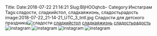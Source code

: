 Title:
Date:2018-07-22 21:14:21
Slug:BljHOOqhcb-
Category:Инстаграм
Tags:сладости, сладкийстол, сладкаяжизнь, сладостьрадость
image:2018-07-22_21-14-21_UTC_3_tntl.jpg
Сладости для детского праздника![сладости]({tag}сладости) [сладкийстол]({tag}сладкийстол) [сладкаяжизнь]({tag}сладкаяжизнь) [сладостьрадость]({tag}сладостьрадость)
![instagram]({attach}images/2018-07-22_21-14-21_UTC_3.jpg)
![instagram]({attach}images/2018-07-22_21-14-21_UTC_4.jpg)
![instagram]({attach}images/2018-07-22_21-14-21_UTC_1.jpg)
![instagram]({attach}images/2018-07-22_21-14-21_UTC_2.jpg)

